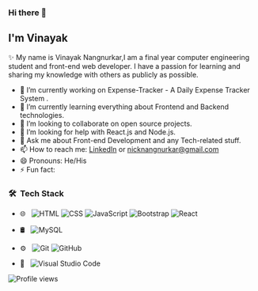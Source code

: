 ### Hi there 👋<h2> I'm Vinayak</h2>


✨ My name is Vinayak Nangnurkar,I am a final year computer engineering student and front-end web developer. 
I have a passion for learning and sharing my knowledge with others as publicly as possible.


- 🔭 I’m currently working on Expense-Tracker - A Daily Expense Tracker System .
- 🌱 I’m currently learning everything about Frontend and Backend technologies.
- 👯 I’m looking to collaborate on open source projects.
- 🤔 I’m looking for help with React.js and Node.js.
- 💬 Ask me about Front-end Development and any Tech-related stuff.
- 📫 How to reach me: [LinkedIn](https://www.linkedin.com/in/vinayak-nangnurkar-93348a16b/) or nicknangnurkar@gmail.com
- 😄 Pronouns: He/His
- ⚡ Fun fact: 


### 🛠 &nbsp;Tech Stack

- 🌐 &nbsp;
  ![HTML](https://img.shields.io/badge/-HTML-333333?style=flat&logo=HTML5)
  ![CSS](https://img.shields.io/badge/-CSS-333333?style=flat&logo=CSS3&logoColor=1572B6)
  ![JavaScript](https://img.shields.io/badge/-JavaScript-333333?style=flat&logo=javascript)
  ![Bootstrap](https://img.shields.io/badge/-Bootstrap-333333?style=flat&logo=bootstrap&logoColor=563D7C)
  ![React](https://img.shields.io/badge/-React-333333?style=flat&logo=react)
  
- 🛢 &nbsp;
  ![MySQL](https://img.shields.io/badge/-MySQL-333333?style=flat&logo=mysql)
- ⚙️ &nbsp;
  ![Git](https://img.shields.io/badge/-Git-333333?style=flat&logo=git)
  ![GitHub](https://img.shields.io/badge/-GitHub-333333?style=flat&logo=github)
- 🔧 &nbsp;
  ![Visual Studio Code](https://img.shields.io/badge/-Visual%20Studio%20Code-333333?style=flat&logo=visual-studio-code&logoColor=007ACC)

![Profile views](https://komarev.com/ghpvc/?username=vinayak-nangnurkar&color=yellow)




